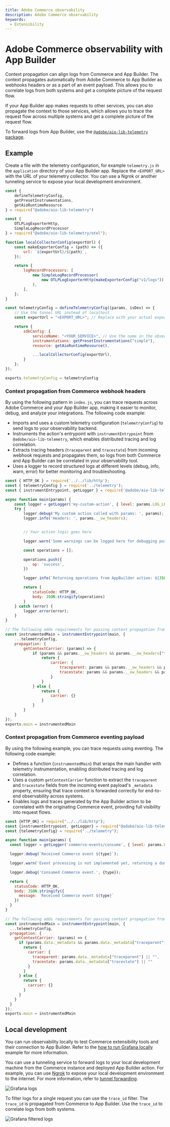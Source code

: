 ```yaml
---
title: Adobe Commerce observability
description: Adobe Commerce observability
keywords:
  - Extensibility
---
```


# Adobe Commerce observability with App Builder

Context propagation can align logs from Commerce and App Builder. The context propagates automatically from Adobe Commerce to App Builder as webhooks headers or as a part of an event payload. This allows you to correlate logs from both systems and get a complete picture of the request flow.

If your App Builder app makes requests to other services, you can also propagate the context to those services, which allows you to trace the request flow across multiple systems and get a complete picture of the request flow.

To forward logs from App Builder, use the [`@adobe/aio-lib-telemetry` package](https://github.com/adobe/aio-lib-telemetry/blob/main/docs/usage.md).

## Example

Create a file with the telemetry configuration, for example `telemetry.js` in the `application` directory of your App Builder app. Replace the `<EXPORT_URL>` with the URL of your telemetry collector. You can use a Ngrok or another tunneling service to expose your local development environment.

```javascript
const {
    defineTelemetryConfig,
    getPresetInstrumentations,
    getAioRuntimeResource
} = require("@adobe/aio-lib-telemetry")

const {
    OTLPLogExporterHttp,
    SimpleLogRecordProcessor
} = require("@adobe/aio-lib-telemetry/otel");

function localCollectorConfig(exportUrl) {
    const makeExporterConfig = (path) => ({
        url: `${exportUrl}/${path}`,
    });

    return {
        logRecordProcessors: [
            new SimpleLogRecordProcessor(
                new OTLPLogExporterHttp(makeExporterConfig("v1/logs"))
            ),
        ],
    };
}

const telemetryConfig = defineTelemetryConfig((params, isDev) => {
    // Use the tunnel URL instead of localhost
    const exportUrl = "<EXPORT_URL>"; // Replace with your actual export URL

    return {
        sdkConfig: {
            serviceName: "<YOUR_SERVICE>", // Use the name in the observability subscription to match the logs
            instrumentations: getPresetInstrumentations("simple"),
            resource: getAioRuntimeResource(),

            ...localCollectorConfig(exportUrl),
        }
    };
});

exports.telemetryConfig = telemetryConfig
```

### Context propagation from Commerce webhook headers

By using the following pattern in `index.js`, you can trace requests across Adobe Commerce and your App Builder app, making it easier to monitor, debug, and analyze your integrations. The following code example:

- Imports and uses a custom telemetry configuration (`telemetryConfig`) to send logs to your observability backend.
- Instruments the action's entrypoint with `instrumentEntrypoint` from `@adobe/aio-lib-telemetry`, which enables distributed tracing and log correlation.
- Extracts tracing headers (`traceparent` and `tracestate`) from incoming webhook requests and propagates them, so logs from both Commerce and App Builder can be correlated in your observability tool.
- Uses a logger to record structured logs at different levels (debug, info, warn, error) for better monitoring and troubleshooting.

```javascript
const { HTTP_OK } = require('../../lib/http');
const { telemetryConfig } = require('../telemetry');
const { instrumentEntrypoint, getLogger } = require('@adobe/aio-lib-telemetry');

async function main(params) {
    const logger = getLogger('my-custom-action', { level: params.LOG_LEVEL || 'info' });
    try {
        logger.debug('My custom action called with params: ', params);
        logger.info('Headers: ', params.__ow_headers);


        // Your action logic goes here

        logger.warn('Some warnings can be logged here for debugging purposes in AppBuilder action');

        const operations = [];

        operations.push({
            op: 'success',
        })

        logger.info(`Returning operations from AppBuilder action: ${JSON.stringify(operations)}`);

        return {
            statusCode: HTTP_OK,
            body: JSON.stringify(operations)
        }
    } catch (error) {
        logger.error(error);
    }
}

// The following adds requirements for passing context propagation from Commerce webhook headers
const instrumentedMain = instrumentEntrypoint(main, {
    ...telemetryConfig,
    propagation: {
        getContextCarrier: (params) => {
            if (params && params.__ow_headers && params.__ow_headers["traceparent"]) {
                return {
                    carrier: {
                        traceparent: params && params.__ow_headers && params.__ow_headers["traceparent"] || "",
                        tracestate: params && params.__ow_headers && params.__ow_headers["tracestate"] || ""
                    }
                }
            } else {
                return {
                    carrier: {}
                }
            }
        }
    }
});
exports.main = instrumentedMain
```

### Context propagation from Commerce eventing payload

By using the following example, you can trace requests using eventing. The following code example:

- Defines a function (`instrumentedMain`) that wraps the main handler with telemetry instrumentation, enabling distributed tracing and log correlation.
- Uses a custom `getContextCarrier` function to extract the `traceparent` and `tracestate` fields from the incoming event payload's `_metadata` property, ensuring that trace context is forwarded correctly for end-to-end observability across systems. 
- Enables logs and traces generated by the App Builder action to be correlated with the originating Commerce event, providing full visibility into request flows.

```javascript
const {HTTP_OK} = require("../../lib/http");
const {instrumentEntrypoint, getLogger} = require("@adobe/aio-lib-telemetry");
const {telemetryConfig} = require("../telemetry");

async function main(params) {
  const logger = getLogger('commerce-events/consume', { level: params.LOG_LEVEL || 'info' });

  logger.debug(`Received Commerce event ${type}`);

  logger.warn('Event processing is not implemented yet, returning a dummy response');

  logger.debug('Consumed Commerce event.', {type});

  return {
    statusCode: HTTP_OK,
    body: JSON.stringify({
      message: `Received Commerce event ${type}`
    })
  }
}

// The following adds requirements for passing context propagation from Commerce events payload
const instrumentedMain = instrumentEntrypoint(main, {
  ...telemetryConfig,
  propagation: {
    getContextCarrier: (params) => {
      if (params.data._metadata && params.data._metadata["traceparent"]) {
        return {
          carrier: {
            traceparent: params.data._metadata["traceparent"] || "",
            tracestate: params.data._metadata["tracestate"] || ""
          }
        }
      } else {
        return {
          carrier: {}
        }
      }
    }
  }
});
exports.main = instrumentedMain
```

## Local development

You can run observability locally to test Commerce extensibility tools and their connection to App Builder. Refer to the [how to run Grafana locally](https://github.com/adobe/aio-lib-telemetry/blob/main/docs/use-cases/grafana.md#local-development) example for more information.

You can use a tunneling service to forward logs to your local development machine from the Commerce instance and deployed App Builder action. For example, you can use [Ngrok](https://ngrok.com/) to expose your local development environment to the internet. For more information, refer to [tunnel forwarding](https://github.com/adobe/aio-lib-telemetry/blob/main/docs/use-cases/support/tunnel-forwarding.md).

![Grafana logs](../../_images/observability/grafana-all-logs.png)

To filter logs for a single request you can use the `trace_id` filter. The `trace_id` is propagated from Commerce to App Builder. Use the `trace_id` to correlate logs from both systems.

![Grafana filtered logs](../../_images/observability/grafana-filtered-logs.png)
